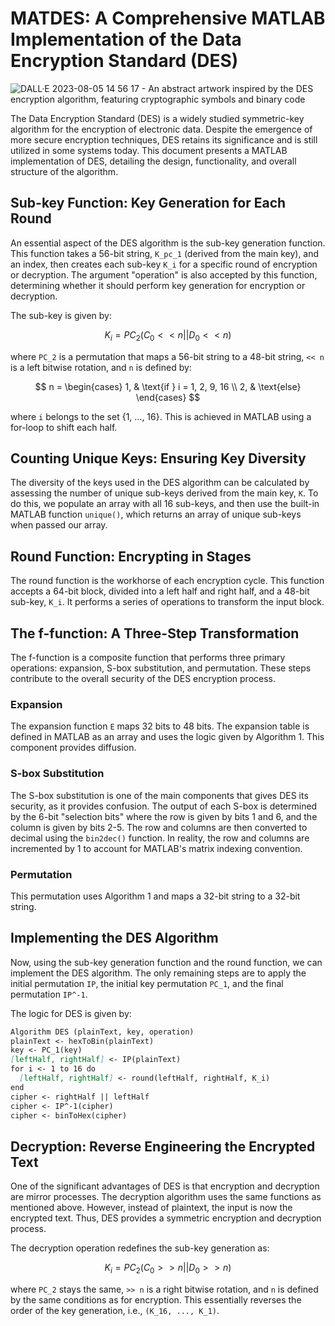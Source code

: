 # MATDES: A Comprehensive MATLAB Implementation of the Data Encryption Standard (DES)

![DALL·E 2023-08-05 14 56 17 - An abstract artwork inspired by the DES encryption algorithm, featuring cryptographic symbols and binary code](https://github.com/RyanSelesnik/MATDES/assets/68182750/bf305b1d-0f4f-4bd6-aa8b-0b9221d51ea6)

The Data Encryption Standard (DES) is a widely studied symmetric-key algorithm for the encryption of electronic data. Despite the emergence of more secure encryption techniques, DES retains its significance and is still utilized in some systems today. This document presents a MATLAB implementation of DES, detailing the design, functionality, and overall structure of the algorithm.

## Sub-key Function: Key Generation for Each Round

An essential aspect of the DES algorithm is the sub-key generation function. This function takes a 56-bit string, `K_pc_1` (derived from the main key), and an index, then creates each sub-key `K_i` for a specific round of encryption or decryption. The argument "operation" is also accepted by this function, determining whether it should perform key generation for encryption or decryption. 

The sub-key is given by:

$$
K_i = PC_2(C_0 << n || D_0 << n)
$$

where `PC_2` is a permutation that maps a 56-bit string to a 48-bit string, `<< n` is a left bitwise rotation, and `n` is defined by:

$$
n = 
\begin{cases}
  1, & \text{if } i = 1, 2, 9, 16 \\
  2, & \text{else}
\end{cases}
$$

where `i` belongs to the set {1, ..., 16}. This is achieved in MATLAB using a for-loop to shift each half.

## Counting Unique Keys: Ensuring Key Diversity

The diversity of the keys used in the DES algorithm can be calculated by assessing the number of unique sub-keys derived from the main key, `K`. To do this, we populate an array with all 16 sub-keys, and then use the built-in MATLAB function `unique()`, which returns an array of unique sub-keys when passed our array.

## Round Function: Encrypting in Stages

The round function is the workhorse of each encryption cycle. This function accepts a 64-bit block, divided into a left half and right half, and a 48-bit sub-key, `K_i`. It performs a series of operations to transform the input block.

## The f-function: A Three-Step Transformation

The f-function is a composite function that performs three primary operations: expansion, S-box substitution, and permutation. These steps contribute to the overall security of the DES encryption process.

### Expansion

The expansion function `E` maps 32 bits to 48 bits. The expansion table is defined in MATLAB as an array and uses the logic given by Algorithm 1. This component provides diffusion.

### S-box Substitution

The S-box substitution is one of the main components that gives DES its security, as it provides confusion. The output of each S-box is determined by the 6-bit "selection bits" where the row is given by bits 1 and 6, and the column is given by bits 2-5. The row and columns are then converted to decimal using the `bin2dec()` function. In reality, the row and columns are incremented by 1 to account for MATLAB's matrix indexing convention.

### Permutation

This permutation uses Algorithm 1 and maps a 32-bit string to a 32-bit string.

## Implementing the DES Algorithm

Now, using the sub-key generation function and the round function, we can implement the DES algorithm. The only remaining steps are to apply the initial permutation `IP`, the initial key permutation `PC_1`, and the final permutation `IP^-1`. 

The logic for DES is given by:

```markdown
Algorithm DES (plainText, key, operation)
plainText <- hexToBin(plainText)
key <- PC_1(key)
[leftHalf, rightHalf] <- IP(plainText)
for i <- 1 to 16 do
  [leftHalf, rightHalf] <- round(leftHalf, rightHalf, K_i)
end
cipher <- rightHalf || leftHalf
cipher <- IP^-1(cipher)
cipher <- binToHex(cipher)
```

## Decryption: Reverse Engineering the Encrypted Text

One of the significant advantages of DES is that encryption and decryption are mirror processes. The decryption algorithm uses the same functions as mentioned above. However, instead of plaintext, the input is now the encrypted text. Thus, DES provides a symmetric encryption and decryption process.

The decryption operation redefines the sub-key generation as:

$$
K_i = PC_2(C_0 >> n || D_0 >> n)
$$

where `PC_2` stays the same, `>> n` is a right bitwise rotation, and `n` is defined by the same conditions as for encryption. This essentially reverses the order of the key generation, i.e., `(K_16, ..., K_1)`.
